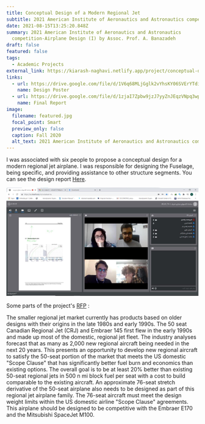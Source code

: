 ```yaml
---
title: Conceptual Design of a Modern Regional Jet
subtitle: 2021 American Institute of Aeronautics and Astronautics competition
date: 2021-08-15T13:25:20.848Z
summary: 2021 American Institute of Aeronautics and Astronautics
  competition-Airplane Design (I) by Assoc. Prof. A. Banazadeh
draft: false
featured: false
tags:
  - Academic Projects
external_link: https://kiarash-naghavi.netlify.app/project/conceptual-design-of-a-modern-regional-jet/
links:
  - url: https://drive.google.com/file/d/1V6q68MLjGglk2vYhsKY06SVErYTdiVIG/view?usp=sharing
    name: Design Poster
  - url: https://drive.google.com/file/d/1zjaI7Zpbw9jzJ7yyZnJEqzVNpq3wpyNh/view?usp=sharing
    name: Final Report
image:
  filename: featured.jpg
  focal_point: Smart
  preview_only: false
  caption: Fall 2020
  alt_text: 2021 American Institute of Aeronautics and Astronautics competition
---
```

I was associated with six people to propose a conceptual design for a modern regional jet airplane. I was responsible for designing the Fuselage, being specific, and providing assistance to other structure segments. You can see the design report [Here](https://drive.google.com/file/d/1zjaI7Zpbw9jzJ7yyZnJEqzVNpq3wpyNh/view?usp=sharing).

![Team meeting](tg_image_2108201036.jpeg "Team meeting")

Some parts of the project's [RFP](https://www.aiaa.org/docs/default-source/uploadedfiles/education-and-careers/university-students/design-competitions/graduate-team-aircraft-design-competition/aiaa-2021-graduate-team-aircraft-design-rfp---modern-regional-jet-family-(1).pdf?sfvrsn=df0737a7_0) : 

The smaller regional jet market currently has products based on older designs with their origins in the late 1980s and early 1990s. The 50 seat Canadian Regional Jet (CRJ) and Embraer 145 first flew in the early 1990s and made up most of the domestic, regional jet fleet.
The industry analyses forecast that as many as 2,000 new regional aircraft being needed in the next 20 years. This presents an opportunity to develop new regional aircraft to satisfy the 50-seat portion of the market that meets the US domestic "Scope Clause" that has significantly better fuel burn and economics than existing options. The overall goal is to be at least 20% better than existing 50-seat regional jets in 500 n mi block fuel per seat with a cost to build comparable to the existing aircraft.
An approximate 76-seat stretch derivative of the 50-seat airplane also needs to be designed as part of this regional jet airplane family. The 76-seat aircraft must meet the design weight limits within the US domestic airline "Scope Clause" agreements. This airplane should be designed to be competitive with the Embraer E170 and the Mitsubishi SpaceJet M100.